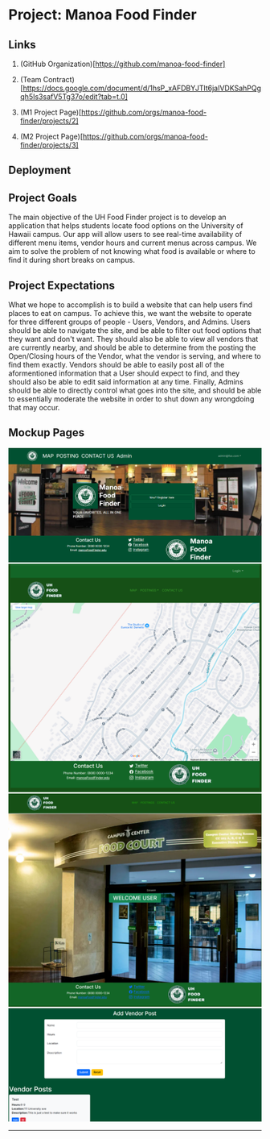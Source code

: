 # Project: Manoa Food Finder

## Links
1. (GitHub Organization)[https://github.com/manoa-food-finder]

2. (Team Contract)[https://docs.google.com/document/d/1hsP_xAFDBYJTlt6jaIVDKSahPQgqh5Is3safV5Tg37o/edit?tab=t.0]

3. (M1 Project Page)[https://github.com/orgs/manoa-food-finder/projects/2]
4. (M2 Project Page)[https://github.com/orgs/manoa-food-finder/projects/3]

## Deployment

## Project Goals
The main objective of the UH Food Finder project is to develop an application that helps students locate food options on the University of Hawaii campus. Our app will allow users to see real-time availability of different menu items, vendor hours and current menus across campus. We aim to solve the problem of not knowing what food is available or where to find it during short breaks on campus. 


## Project Expectations
What we hope to accomplish is to build a website that can help users find places to eat on campus. To achieve this, we want the website to operate for three different groups of people - Users, Vendors, and Admins. Users should be able to navigate the site, and be able to filter out food options that they want and don't want. They should also be able to view all vendors that are currently nearby, and should be able to determine from the posting the Open/Closing hours of the Vendor, what the vendor is serving, and where to find them exactly. Vendors should be able to easily post all of the aformentioned information that a User should expect to find, and they should also be able to edit said information at any time. Finally, Admins should be able to directly control what goes into the site, and should be able to essentially moderate the website in order to shut down any wrongdoing that may occur.


## Mockup Pages
<img src="./images/M1Landing.png" class="img-fluid rounded mx-auto d-block" style="width: 600px;" alt="Home">

<img src="./images/M1Map.png" class="img-fluid rounded mx-auto d-block" style="width: 600px;" alt="Locations">

<img src="./images/M1UserHome.png" class="img-fluid rounded mx-auto d-block" style="width: 600px;" alt="Footer">

<img src="./images/M1VendorPosts.png" class="img-fluid rounded mx-auto d-block" style="width: 600px;" alt="Vendor Info">

---
